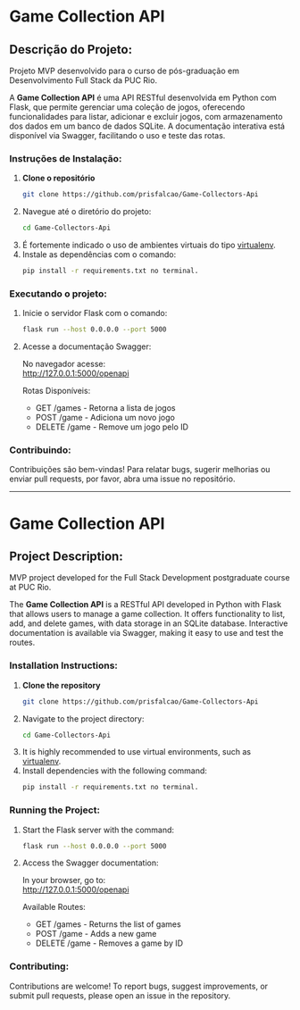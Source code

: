 # Game Collection API

## Descrição do Projeto:

Projeto MVP desenvolvido para o curso de pós-graduação em Desenvolvimento Full Stack da PUC Rio.

A **Game Collection API** é uma API RESTful desenvolvida em Python com Flask, que permite gerenciar uma coleção de jogos, oferecendo funcionalidades para listar, adicionar e excluir jogos, com armazenamento dos dados em um banco de dados SQLite. A documentação interativa está disponível via Swagger, facilitando o uso e teste das rotas.

### Instruções de Instalação:

1. **Clone o repositório**
   ```bash
   git clone https://github.com/prisfalcao/Game-Collectors-Api

2. Navegue até o diretório do projeto:
   ```bash
   cd Game-Collectors-Api

3. É fortemente indicado o uso de ambientes virtuais do tipo [virtualenv](https://virtualenv.pypa.io/en/latest/installation.html).
4. Instale as dependências com o comando:
   ```bash 
   pip install -r requirements.txt no terminal.

### Executando o projeto:

1. Inicie o servidor Flask com o comando:
   ```bash 
   flask run --host 0.0.0.0 --port 5000

2. Acesse a documentação Swagger:  
   
    No navegador acesse:  
    http://127.0.0.1:5000/openapi
   
    Rotas Disponíveis:  
    * GET	/games - Retorna a lista de jogos  
    * POST	/game	- Adiciona um novo jogo  
    * DELETE	/game	- Remove um jogo pelo ID  

### Contribuindo: 
Contribuições são bem-vindas! Para relatar bugs, sugerir melhorias ou enviar pull requests, por favor, abra uma issue no repositório.

------------------------------------------------
# Game Collection API
## Project Description:
MVP project developed for the Full Stack Development postgraduate course at PUC Rio.

The **Game Collection API** is a RESTful API developed in Python with Flask that allows users to manage a game collection. It offers functionality to list, add, and delete games, with data storage in an SQLite database. Interactive documentation is available via Swagger, making it easy to use and test the routes.

### Installation Instructions:

1. **Clone the repository**
    ```bash
   git clone https://github.com/prisfalcao/Game-Collectors-Api  

2. Navigate to the project directory:
   ```bash
   cd Game-Collectors-Api

3. It is highly recommended to use virtual environments, such as [virtualenv](https://virtualenv.pypa.io/en/latest/installation.html).
4. Install dependencies with the following command:
   ```bash 
   pip install -r requirements.txt no terminal.

### Running the Project:
1. Start the Flask server with the command:
   ```bash 
   flask run --host 0.0.0.0 --port 5000

2. Access the Swagger documentation: 
   
    In your browser, go to:  
    http://127.0.0.1:5000/openapi
   
    Available Routes:  
    * GET	/games - Returns the list of games 
    * POST	/game - Adds a new game  
    * DELETE	/game	- Removes a game by ID 

### Contributing:
Contributions are welcome! To report bugs, suggest improvements, or submit pull requests, please open an issue in the repository.
